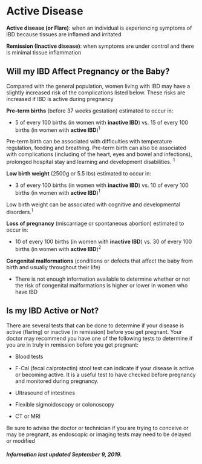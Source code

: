<h1>Active Disease</h1>

**Active disease (or Flare)**: when an individual is experiencing symptoms of IBD because tissues are inflamed and irritated

**Remission (Inactive disease)**: when symptoms are under control and there is minimal tissue inflammation

## **Will my IBD Affect Pregnancy or the Baby?**

Compared with the general population, women living with IBD may have a slightly increased risk of the complications listed below. These risks are increased if IBD is active during pregnancy

**Pre-term births** (before 37 weeks gestation) estimated to occur in:

* 5 of every 100 births (in women with **inactive IBD**) vs. 15 of every 100 births (in women with **active IBD**)<sup>1</sup>

Pre-term birth can be associated with difficulties with temperature regulation, feeding and breathing. Pre-term birth can also be associated with complications (including of the heart, eyes and bowel and infections), prolonged hospital stay and learning and development disabilities. <sup>1</sup>

**Low birth weight** (2500g or 5.5 lbs) estimated to occur in:

* 3 of every 100 births (in women with **inactive IBD**) vs. 10 of every 100 births (in women with **active IBD**)<sup>1</sup>

Low birth weight can be associated with cognitive and developmental disorders.<sup>1</sup>

**Loss of pregnancy** (miscarriage or spontaneous abortion) estimated to occur in:

* 10 of every 100 births (in women with **inactive IBD**) vs. 30 of every 100 births (in women with **active IBD**)<sup>2</sup>

**Congenital malformations** (conditions or defects that affect the baby from birth and usually throughout their life)
* There is not enough information available to determine whether or not  the risk of congenital malformations is higher or lower in women who have IBD 

## **Is my IBD Active or Not?**

There are several tests that can be done to determine if your disease is active (flaring) or inactive (in remission) before you get pregnant. 
Your doctor may recommend you have one of the following tests to determine if you are in truly in remission before you get pregnant: 
* Blood tests 
* F-Cal (fecal calprotectin) stool test can indicate if your disease is active or becoming active. It is a useful test to have checked before pregnancy and monitored during pregnancy. 
* Ultrasound of intestines 

* Flexible sigmoidoscopy or colonoscopy
* CT or MRI

Be sure to advise the doctor or technician if you are trying to conceive or may be pregnant, as endoscopic or imaging tests may need to be delayed or modified


<h5>Information last updated September 9, 2019.</h5>
